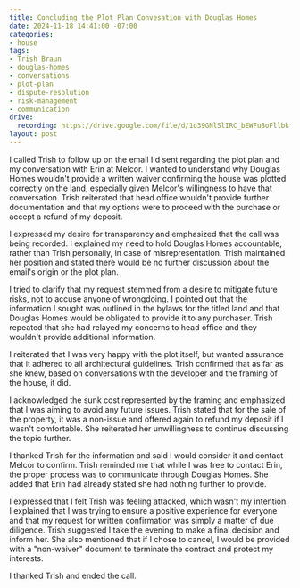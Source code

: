 ```yaml
---
title: Concluding the Plot Plan Convesation with Douglas Homes
date: 2024-11-18 14:41:00 -07:00
categories:
- house
tags:
- Trish Braun
- douglas-homes
- conversations
- plot-plan
- dispute-resolution
- risk-management
- communication
drive:
  recording: https://drive.google.com/file/d/1o39GNlSlIRC_bEWFuBoFllbkfIjU1drk/view?usp=drive_link
layout: post
---
```


I called Trish to follow up on the email I'd sent regarding the plot plan and my conversation with Erin at Melcor.  I wanted to understand why Douglas Homes wouldn't provide a written waiver confirming the house was plotted correctly on the land, especially given Melcor's willingness to have that conversation. Trish reiterated that head office wouldn't provide further documentation and that my options were to proceed with the purchase or accept a refund of my deposit.

I expressed my desire for transparency and emphasized that the call was being recorded. I explained my need to hold Douglas Homes accountable, rather than Trish personally, in case of misrepresentation.  Trish maintained her position and stated there would be no further discussion about the email's origin or the plot plan.

I tried to clarify that my request stemmed from a desire to mitigate future risks, not to accuse anyone of wrongdoing. I pointed out that the information I sought was outlined in the bylaws for the titled land and that Douglas Homes would be obligated to provide it to any purchaser.  Trish repeated that she had relayed my concerns to head office and they wouldn't provide additional information.

I reiterated that I was very happy with the plot itself, but wanted assurance that it adhered to all architectural guidelines. Trish confirmed that as far as she knew, based on conversations with the developer and the framing of the house, it did.

I acknowledged the sunk cost represented by the framing and emphasized that I was aiming to avoid any future issues. Trish stated that for the sale of the property, it was a non-issue and offered again to refund my deposit if I wasn't comfortable. She reiterated her unwillingness to continue discussing the topic further.

I thanked Trish for the information and said I would consider it and contact Melcor to confirm. Trish reminded me that while I was free to contact Erin, the proper process was to communicate through Douglas Homes. She added that Erin had already stated she had nothing further to provide.

I expressed that I felt Trish was feeling attacked, which wasn't my intention. I explained that I was trying to ensure a positive experience for everyone and that my request for written confirmation was simply a matter of due diligence. Trish suggested I take the evening to make a final decision and inform her.  She also mentioned that if I chose to cancel, I would be provided with a "non-waiver" document to terminate the contract and protect my interests.

I thanked Trish and ended the call.